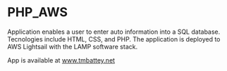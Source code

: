 # PHP_AWS

Application enables a user to enter auto information into a SQL database. Tecnologies include HTML, CSS, and PHP.  The application is deployed to AWS Lightsail with the LAMP software stack. 

App is available at www.tmbattey.net
